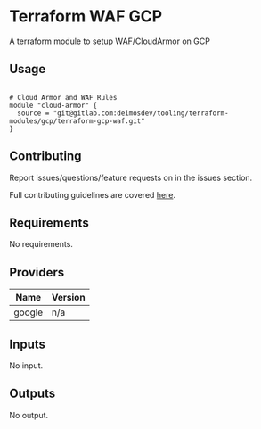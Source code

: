 # Terraform WAF GCP
A terraform module to setup WAF/CloudArmor on GCP


## Usage

```hcl

# Cloud Armor and WAF Rules
module "cloud-armor" {
  source = "git@gitlab.com:deimosdev/tooling/terraform-modules/gcp/terraform-gcp-waf.git"
}
```

## Contributing

Report issues/questions/feature requests on in the issues section.

Full contributing guidelines are covered [here](CONTRIBUTING.md).

<!-- BEGINNING OF PRE-COMMIT-TERRAFORM DOCS HOOK -->
## Requirements

No requirements.

## Providers

| Name | Version |
|------|---------|
| google | n/a |

## Inputs

No input.

## Outputs

No output.

<!-- END OF PRE-COMMIT-TERRAFORM DOCS HOOK -->
